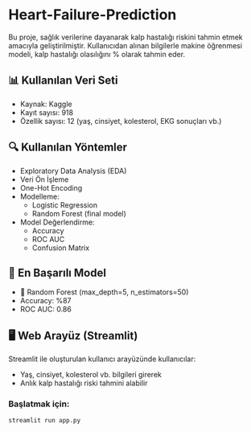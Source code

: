 # Heart-Failure-Prediction

Bu proje, sağlık verilerine dayanarak kalp hastalığı riskini tahmin etmek amacıyla geliştirilmiştir. Kullanıcıdan alınan bilgilerle makine öğrenmesi modeli, kalp hastalığı olasılığını % olarak tahmin eder.

## 📊 Kullanılan Veri Seti
- Kaynak: Kaggle
- Kayıt sayısı: 918
- Özellik sayısı: 12 (yaş, cinsiyet, kolesterol, EKG sonuçları vb.)

## 🔍 Kullanılan Yöntemler
- Exploratory Data Analysis (EDA)
- Veri Ön İşleme
- One-Hot Encoding
- Modelleme: 
  - Logistic Regression
  - Random Forest (final model)
- Model Değerlendirme:
  - Accuracy
  - ROC AUC
  - Confusion Matrix

## 🧠 En Başarılı Model
- 🎯 Random Forest (max_depth=5, n_estimators=50)
- Accuracy: %87
- ROC AUC: 0.86

## 🖥️ Web Arayüz (Streamlit)
Streamlit ile oluşturulan kullanıcı arayüzünde kullanıcılar:
- Yaş, cinsiyet, kolesterol vb. bilgileri girerek
- Anlık kalp hastalığı riski tahmini alabilir

### Başlatmak için:
```bash
streamlit run app.py
